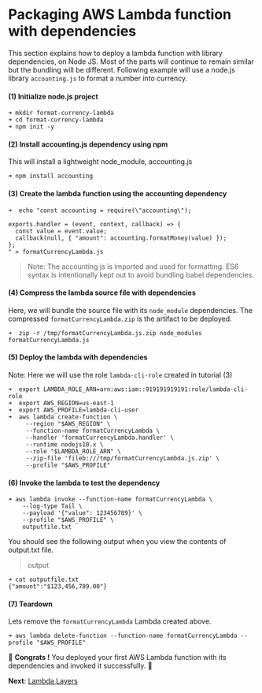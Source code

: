 # Packaging AWS Lambda function with dependencies  

This section explains how to deploy a lambda function with library dependencies, on Node JS. Most of the parts
will continue to remain similar but the bundling will be different. Following example will use a 
node.js library `accounting.js` to format a number into currency.

#### (1) Initialize node.js project
```
➜ mkdir format-currency-lambda
➜ cd format-currency-lambda
➜ npm init -y
```

#### (2) Install accounting.js dependency using npm
This will install a lightweight node_module, accounting.js

```
➜ npm install accounting
```

#### (3) Create the lambda function using the accounting dependency
```
➜  echo "const accounting = require(\"accounting\");

exports.handler = (event, context, callback) => {
  const value = event.value;
  callback(null, { "amount": accounting.formatMoney(value) });
};
" > formatCurrencyLambda.js
```

> Note: The accounting js is imported and used for formatting. ES6 syntax is intentionally kept out to avoid bundling 
babel dependencies.

#### (4) Compress the lambda source file with dependencies
Here, we will bundle the source file with its `node_module` dependencies. The compressed `formatCurrencyLambda.zip` 
is the artifact to be deployed.
 
```
➜  zip -r /tmp/formatCurrencyLambda.js.zip node_modules formatCurrencyLambda.js
```

#### (5) Deploy the lambda with dependencies
Note: Here we will use the role `lambda-cli-role` created in tutorial (3)
```
➜  export LAMBDA_ROLE_ARN=arn:aws:iam::919191919191:role/lambda-cli-role
➜  export AWS_REGION=us-east-1
➜  export AWS_PROFILE=lambda-cli-user
➜  aws lambda create-function \
     --region "$AWS_REGION" \
     --function-name formatCurrencyLambda \
     --handler 'formatCurrencyLambda.handler' \
     --runtime nodejs10.x \
     --role "$LAMBDA_ROLE_ARN" \
     --zip-file 'fileb:///tmp/formatCurrencyLambda.js.zip' \
     --profile "$AWS_PROFILE"

```

#### (6) Invoke the lambda to test the dependency
```
➜ aws lambda invoke --function-name formatCurrencyLambda \
    --log-type Tail \
    --payload '{"value": 123456789}' \
    --profile "$AWS_PROFILE" \
    outputfile.txt
```

You should see the following output when you view the contents of output.txt file.
> output
```
➜ cat outputfile.txt
{"amount":"$123,456,789.00"}
```

#### (7) Teardown
Lets remove the `formatCurrencyLambda` Lambda created above.

```shell script
➜ aws lambda delete-function --function-name formatCurrencyLambda --profile "$AWS_PROFILE"
```

🏁 **Congrats !** You deployed your first AWS Lambda function with its dependencies and invoked it successfully. 🏁

**Next**: [Lambda Layers](07-lambda-layers.md)
